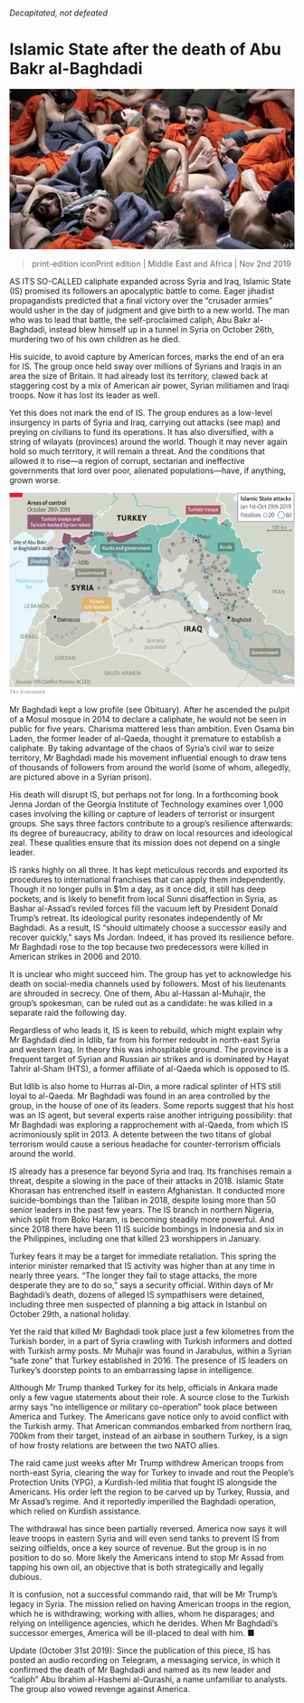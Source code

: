 ###### Decapitated, not defeated

# Islamic State after the death of Abu Bakr al-Baghdadi 

![image](images/20191102_MAP001_0.jpg) 

> print-edition iconPrint edition | Middle East and Africa | Nov 2nd 2019 

AS ITS SO-CALLED caliphate expanded across Syria and Iraq, Islamic State (IS) promised its followers an apocalyptic battle to come. Eager jihadist propagandists predicted that a final victory over the “crusader armies” would usher in the day of judgment and give birth to a new world. The man who was to lead that battle, the self-proclaimed caliph, Abu Bakr al-Baghdadi, instead blew himself up in a tunnel in Syria on October 26th, murdering two of his own children as he died. 

His suicide, to avoid capture by American forces, marks the end of an era for IS. The group once held sway over millions of Syrians and Iraqis in an area the size of Britain. It had already lost its territory, clawed back at staggering cost by a mix of American air power, Syrian militiamen and Iraqi troops. Now it has lost its leader as well. 

Yet this does not mark the end of IS. The group endures as a low-level insurgency in parts of Syria and Iraq, carrying out attacks (see map) and preying on civilians to fund its operations. It has also diversified, with a string of wilayats (provinces) around the world. Though it may never again hold so much territory, it will remain a threat. And the conditions that allowed it to rise—a region of corrupt, sectarian and ineffective governments that lord over poor, alienated populations—have, if anything, grown worse. 

![image](images/20191102_MAM990.png) 

Mr Baghdadi kept a low profile (see Obituary). After he ascended the pulpit of a Mosul mosque in 2014 to declare a caliphate, he would not be seen in public for five years. Charisma mattered less than ambition. Even Osama bin Laden, the former leader of al-Qaeda, thought it premature to establish a caliphate. By taking advantage of the chaos of Syria’s civil war to seize territory, Mr Baghdadi made his movement influential enough to draw tens of thousands of followers from around the world (some of whom, allegedly, are pictured above in a Syrian prison). 

His death will disrupt IS, but perhaps not for long. In a forthcoming book Jenna Jordan of the Georgia Institute of Technology examines over 1,000 cases involving the killing or capture of leaders of terrorist or insurgent groups. She says three factors contribute to a group’s resilience afterwards: its degree of bureaucracy, ability to draw on local resources and ideological zeal. These qualities ensure that its mission does not depend on a single leader. 

IS ranks highly on all three. It has kept meticulous records and exported its procedures to international franchises that can apply them independently. Though it no longer pulls in $1m a day, as it once did, it still has deep pockets, and is likely to benefit from local Sunni disaffection in Syria, as Bashar al-Assad’s reviled forces fill the vacuum left by President Donald Trump’s retreat. Its ideological purity resonates independently of Mr Baghdadi. As a result, IS “should ultimately choose a successor easily and recover quickly,” says Ms Jordan. Indeed, it has proved its resilience before. Mr Baghdadi rose to the top because two predecessors were killed in American strikes in 2006 and 2010. 

It is unclear who might succeed him. The group has yet to acknowledge his death on social-media channels used by followers. Most of his lieutenants are shrouded in secrecy. One of them, Abu al-Hassan al-Muhajir, the group’s spokesman, can be ruled out as a candidate: he was killed in a separate raid the following day. 

Regardless of who leads it, IS is keen to rebuild, which might explain why Mr Baghdadi died in Idlib, far from his former redoubt in north-east Syria and western Iraq. In theory this was inhospitable ground. The province is a frequent target of Syrian and Russian air strikes and is dominated by Hayat Tahrir al-Sham (HTS), a former affiliate of al-Qaeda which is opposed to IS. 

But Idlib is also home to Hurras al-Din, a more radical splinter of HTS still loyal to al-Qaeda. Mr Baghdadi was found in an area controlled by the group, in the house of one of its leaders. Some reports suggest that his host was an IS agent, but several experts raise another intriguing possibility: that Mr Baghdadi was exploring a rapprochement with al-Qaeda, from which IS acrimoniously split in 2013. A detente between the two titans of global terrorism would cause a serious headache for counter-terrorism officials around the world. 

IS already has a presence far beyond Syria and Iraq. Its franchises remain a threat, despite a slowing in the pace of their attacks in 2018. Islamic State Khorasan has entrenched itself in eastern Afghanistan. It conducted more suicide-bombings than the Taliban in 2018, despite losing more than 50 senior leaders in the past few years. The IS branch in northern Nigeria, which split from Boko Haram, is becoming steadily more powerful. And since 2018 there have been 11 IS suicide bombings in Indonesia and six in the Philippines, including one that killed 23 worshippers in January. 

Turkey fears it may be a target for immediate retaliation. This spring the interior minister remarked that IS activity was higher than at any time in nearly three years. “The longer they fail to stage attacks, the more desperate they are to do so,” says a security official. Within days of Mr Baghdadi’s death, dozens of alleged IS sympathisers were detained, including three men suspected of planning a big attack in Istanbul on October 29th, a national holiday. 

Yet the raid that killed Mr Baghdadi took place just a few kilometres from the Turkish border, in a part of Syria crawling with Turkish informers and dotted with Turkish army posts. Mr Muhajir was found in Jarabulus, within a Syrian “safe zone” that Turkey established in 2016. The presence of IS leaders on Turkey’s doorstep points to an embarrassing lapse in intelligence. 

Although Mr Trump thanked Turkey for its help, officials in Ankara made only a few vague statements about their role. A source close to the Turkish army says “no intelligence or military co-operation” took place between America and Turkey. The Americans gave notice only to avoid conflict with the Turkish army. That American commandos embarked from northern Iraq, 700km from their target, instead of an airbase in southern Turkey, is a sign of how frosty relations are between the two NATO allies. 

The raid came just weeks after Mr Trump withdrew American troops from north-east Syria, clearing the way for Turkey to invade and rout the People’s Protection Units (YPG), a Kurdish-led militia that fought IS alongside the Americans. His order left the region to be carved up by Turkey, Russia, and Mr Assad’s regime. And it reportedly imperilled the Baghdadi operation, which relied on Kurdish assistance. 

The withdrawal has since been partially reversed. America now says it will leave troops in eastern Syria and will even send tanks to prevent IS from seizing oilfields, once a key source of revenue. But the group is in no position to do so. More likely the Americans intend to stop Mr Assad from tapping his own oil, an objective that is both strategically and legally dubious. 

It is confusion, not a successful commando raid, that will be Mr Trump’s legacy in Syria. The mission relied on having American troops in the region, which he is withdrawing; working with allies, whom he disparages; and relying on intelligence agencies, which he derides. When Mr Baghdadi’s successor emerges, America will be ill-placed to deal with him. ■ 

Update (October 31st 2019): Since the publication of this piece, IS has posted an audio recording on Telegram, a messaging service, in which it confirmed the death of Mr Baghdadi and named as its new leader and “caliph” Abu Ibrahim al-Hashemi al-Qurashi, a name unfamiliar to analysts. The group also vowed revenge against America. 

